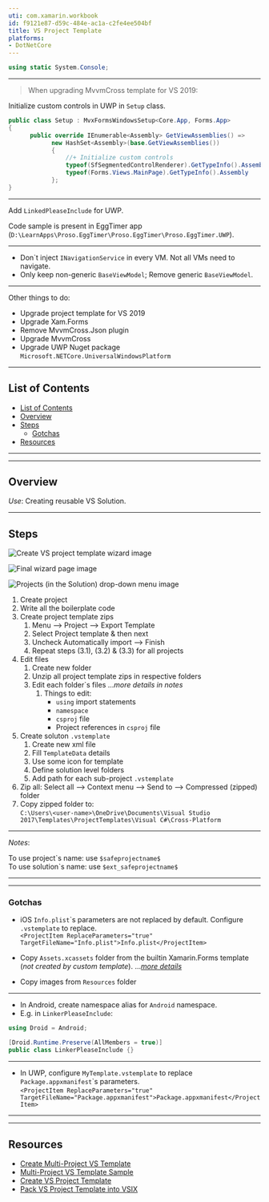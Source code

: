 ```yaml
---
uti: com.xamarin.workbook
id: f9121e87-d59c-484e-ac1a-c2fe4ee504bf
title: VS Project Template
platforms:
- DotNetCore
---
```


```csharp
using static System.Console;
```
___

> When upgrading MvvmCross template for VS 2019:

Initialize custom controls in UWP in `Setup` class.

```csharp
public class Setup : MvxFormsWindowsSetup<Core.App, Forms.App>
{
      public override IEnumerable<Assembly> GetViewAssemblies() =>
            new HashSet<Assembly>(base.GetViewAssemblies())
            {
                //+ Initialize custom controls
                typeof(SfSegmentedControlRenderer).GetTypeInfo().Assembly,
                typeof(Forms.Views.MainPage).GetTypeInfo().Assembly
            };
}
```

___

Add `LinkedPleaseInclude` for UWP.

Code sample is present in EggTimer app (`D:\LearnApps\Proso.EggTimer\Proso.EggTimer\Proso.EggTimer.UWP`).


___

* Don\`t inject `INavigationService` in every VM. Not all VMs need to navigate.
* Only keep non-generic `BaseViewModel`; Remove generic `BaseViewModel`.

___

Other things to do:

* Upgrade project template for VS 2019
* Upgrade Xam.Forms
* Remove MvvmCross.Json plugin
* Upgrade MvvmCross
* Upgrade UWP Nuget package `Microsoft.NETCore.UniversalWindowsPlatform`

___


## List of Contents
- [List of Contents](#list-of-contents)
- [Overview](#overview)
- [Steps](#steps)
  - [Gotchas](#gotchas)
- [Resources](#resources)



___
___



## Overview

*Use*: Creating reusable VS Solution.


___



## Steps

![Create VS project template wizard image][6]

![Final wizard page image][7]

![Projects (in the Solution) drop-down menu image][5]


1. Create project
2. Write all the boilerplate code
3. Create project template zips
   1. Menu  -->  Project  -->  Export Template
   2. Select Project template & then next
   3. Uncheck Automatically import  -->  Finish
   4. Repeat steps (3.1), (3.2) & (3.3) for all projects
4. Edit files
   1. Create new folder
   2. Unzip all project template zips in respective folders
   3. Edit each folder\`s files   ...*more details in notes*
      1. Things to edit:
         * `using` import statements
         * `namespace`
         * `csproj` file
         * Project references in `csproj` file
5. Create soluton `.vstemplate`
   1. Create new xml file
   2. Fill `TemplateData` details
   3. Use some icon for template
   4. Define solution level folders
   5. Add path for each sub-project `.vstemplate`
6. Zip all: Select all  -->  Context menu  -->  Send to  -->  Compressed (zipped) folder
7. Copy zipped folder to:  
   `C:\Users\<user-name>\OneDrive\Documents\Visual Studio 2017\Templates\ProjectTemplates\Visual C#\Cross-Platform`


___


*Notes*:

To use project\`s name: use `$safeprojectname$`  
To use solution\`s name: use `$ext_safeprojectname$`


___
___


### Gotchas

* iOS `Info.plist`\`s parameters are not replaced by default. Configure `.vstemplate` to replace.  
  `<ProjectItem ReplaceParameters="true" TargetFileName="Info.plist">Info.plist</ProjectItem>`


* Copy `Assets.xcassets` folder from the builtin Xamarin.Forms template (*not created by custom template*).   ...*[more details][8]*
* Copy images from `Resources` folder


___


* In Android, create namespace alias for `Android` namespace.
* E.g. in `LinkerPleaseInclude`:  

```csharp
using Droid = Android;

[Droid.Runtime.Preserve(AllMembers = true)]
public class LinkerPleaseInclude {}
```


___


* In UWP, configure `MyTemplate.vstemplate` to replace `Package.appxmanifest`\`s parameters.  
  `<ProjectItem ReplaceParameters="true" TargetFileName="Package.appxmanifest">Package.appxmanifest</ProjectItem>`



___
___



## Resources

* [Create Multi-Project VS Template][1]
* [Multi-Project VS Template Sample][2]
* [Create VS Project Template][3]
* [Pack VS Project Template into VSIX][4]














[1]: https://www.youtube.com/watch?v=jUmRUQs2xrs "How to create a visual studio solution template (multi project) - YouTube"
[2]: https://github.com/JTOne123/XamFormsMvxTemplate "A Visual Studio 2017 template for projects based on Xamarin.Forms 3.3 and MvvmCross 6.2 - GitHub"
[3]: https://docs.microsoft.com/en-us/visualstudio/ide/creating-project-and-item-templates?view=vs-2017 "Create Project & Item Templates - MS Doc"
[4]: https://www.youtube.com/watch?v=Jhi1WFp47Qk "Create Project template & pack it into a VSIX VS extension - MS Doc"
[5]: \Images\Projects-drop-down-menu.png "Projects (in the Solution) drop-down menu"
[6]: \Images\Export-Template-Wizard.png "Create VS project template wizard"
[7]: \Images\Final-wizard.png "Final wizard page"
[8]: https://forums.xamarin.com/discussion/comment/362053/#Comment_362053 "Solution: iOS images in Assets.xcassets is not copied in Custom VS project template - Xam Forum"